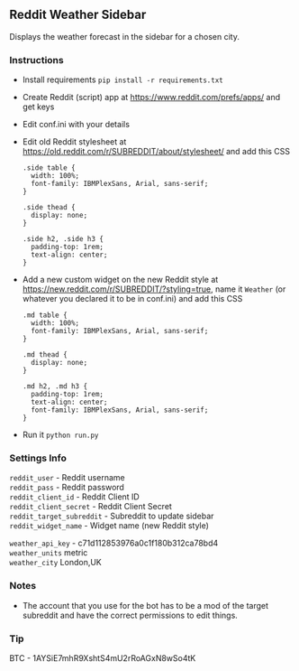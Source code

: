 ## Reddit Weather Sidebar

Displays the weather forecast in the sidebar for a chosen city.

### Instructions

-   Install requirements `pip install -r requirements.txt`
-   Create Reddit (script) app at <https://www.reddit.com/prefs/apps/> and get keys
-   Edit conf.ini with your details
-   Edit old Reddit stylesheet at <https://old.reddit.com/r/SUBREDDIT/about/stylesheet/> and add this CSS

        .side table {
          width: 100%;
          font-family: IBMPlexSans, Arial, sans-serif;
        }

        .side thead {
          display: none;
        }

        .side h2, .side h3 {
          padding-top: 1rem;
          text-align: center;
        }

-   Add a new custom widget on the new Reddit style at <https://new.reddit.com/r/SUBREDDIT/?styling=true>, name it `Weather` (or whatever you declared it to be in conf.ini) and add this CSS

        .md table {
          width: 100%;
          font-family: IBMPlexSans, Arial, sans-serif;
        }

        .md thead {
          display: none;
        }

        .md h2, .md h3 {
          padding-top: 1rem;
          text-align: center;
          font-family: IBMPlexSans, Arial, sans-serif;
        }

-   Run it `python run.py`

### Settings Info

`reddit_user` - Reddit username  
`reddit_pass` - Reddit password  
`reddit_client_id` - Reddit Client ID  
`reddit_client_secret` - Reddit Client Secret  
`reddit_target_subreddit` - Subreddit to update sidebar  
`reddit_widget_name` - Widget name (new Reddit style)  

`weather_api_key` - c71d112853976a0c1f180b312ca78bd4  
`weather_units` metric  
`weather_city` London,UK  

### Notes

-   The account that you use for the bot has to be a mod of the target subreddit and have the correct permissions to edit things.

### Tip

BTC - 1AYSiE7mhR9XshtS4mU2rRoAGxN8wSo4tK
